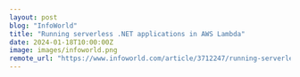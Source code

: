 ```yaml
---
layout: post
blog: "InfoWorld"
title: "Running serverless .NET applications in AWS Lambda"
date: 2024-01-18T10:00:00Z
image: images/infoworld.png
remote_url: "https://www.infoworld.com/article/3712247/running-serverless-net-applications-in-aws-lambda.html#tk.rss_applicationdevelopment"
---
```

